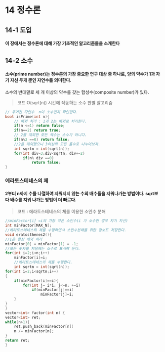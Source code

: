 # 14 정수론
## 14-1 도입
#### 이 장에서는 정수론에 대해 가장 기초적인 알고리즘들을 소개한다
## 14-2 소수
#### 소수(prime number)는 정수론의 가장 중요한 연구 대상 중 하나로, 양의 약수가 1과 자기 자신 두개 뿐인 자연수를 의미한다.
소수의 반대말로 세 개 이상의 약수를 갖는 합성수(composite number)가 있다.
> 코드 O(sqrt(n)) 시간에 작동하는 소수 판별 알고리즘
``` c++
// 주어진 자연수  n이 소수인지 확인한다.
bool isPrime(int n){
    // 예외 처리 : 1과 2는 예외로 처리한다.
    if(n <=1) return false;
    if(n==2) return true;
    // 2를 제외한 모든 짝수는 소수가 아니다.
    if(n%2 ==0) return false;
    //2를 제외했으니 3이상의 모든 홀수로 나누어보자.
    int sqrtn = int(sqrt(n));
    for(int div=3;div<sqrtn; div+=2)
        if(n% div ==0)
            return false;
}
```
### 에라토스테네스의 체
#### 2부터 n까지 수를 나열하여 지워지지 않는 수의 배수들을 지워나가는 방법이다. sqrt보다 배수를 지워 나가는 방법이 더 빠르다.
>코드 : 에라토스테네스의 체를 이용한 소인수 분해
``` c++
//minFactor[i] =i의 가장 작은 소인수(i 가 소수인 경우 자기 자신)
int minFactor[MAX_N];
//에라토스테네스의 체를 수행하면서 소인수분해를 위한 정보도 저장한다.
void eratosthenes2(){
//1은 항상 에외 처리
minFactor[0] = minFactor[1] = -1;
//모든 숫자를 처음에는 소수로 표시해 둔다.
for(int i=2;i<n;i++)
    minFactor[i]=i;
    //에라토스테네스의 체를 수행한다.
    int sqrtn = int(sqrt(n));
for(int i=2;i<sqrtn;i++)
{
    if(minFactor[i]==i){
        for(int j= i*i; j<=n; +=i)
            if(minFactor[j]==i)
                minFactor[j]=i;
    }
}
}
vector<int> factor(int n) {
vector<int> ret;
while(n>1){
    ret.push_back(minFactor[n])
    n /= minFactor[n];
}
return ret;
}
```
